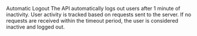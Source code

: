 Automatic Logout
The API automatically logs out users after 1 minute of inactivity. User activity is tracked based on requests sent to the server. If no requests are received within the timeout period, the user is considered inactive and logged out.
